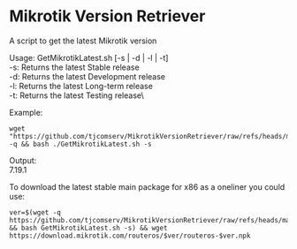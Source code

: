 # Mikrotik Version Retriever
A script to get the latest Mikrotik version

Usage: GetMikrotikLatest.sh [-s | -d | -l | -t]\
  -s: Returns the latest Stable release\
  -d: Returns the latest Development release\
  -l: Returns the latest Long-term release\
  -t: Returns the latest Testing release\

Example:
```
wget "https://github.com/tjcomserv/MikrotikVersionRetriever/raw/refs/heads/main/GetMikrotikLatest.sh" -q && bash ./GetMikrotikLatest.sh -s
```

Output:\
7.19.1

To download the latest stable main package for x86 as a oneliner you could use:

```
ver=$(wget -q https://github.com/tjcomserv/MikrotikVersionRetriever/raw/refs/heads/main/GetMikrotikLatest.sh && bash GetMikrotikLatest.sh -s) && wget https://download.mikrotik.com/routeros/$ver/routeros-$ver.npk
```
